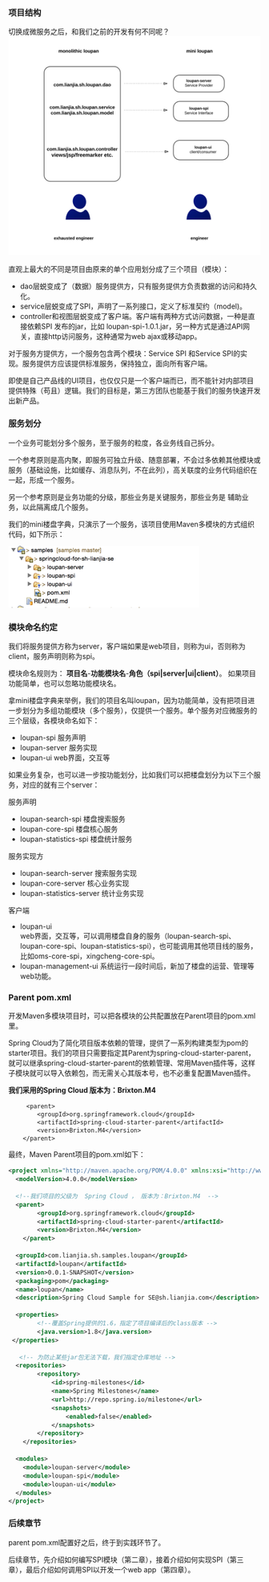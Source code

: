 ### 项目结构
切换成微服务之后，和我们之前的开发有何不同呢？
![代码架构对照图](https://raw.githubusercontent.com/bookdao/books/master/springcloud-for-sh-lianjia-se/parts/chapter1/images/code-arch-comp.png)

直观上最大的不同是项目由原来的单个应用划分成了三个项目（模块）：

* dao层蜕变成了（数据）服务提供方，只有服务提供方负责数据的访问和持久化。
* service层蜕变成了SPI，声明了一系列接口，定义了标准契约（model)。
* controller和视图层蜕变成了客户端。客户端有两种方式访问数据，一种是直接依赖SPI 发布的jar，比如 loupan-spi-1.0.1.jar，另一种方式是通过API网关，直接http访问服务，这种通常为web ajax或移动app。

对于服务方提供方，一个服务包含两个模块：Service SPI 和Service SPI的实现。服务提供方应该提供标准服务，保持独立，面向所有客户端。

即使是自己产品线的UI项目，也仅仅只是一个客户端而已，而不能针对内部项目提供特殊（苟且）逻辑。我们的目标是，第三方团队也能基于我们的服务快速开发出新产品。

### 服务划分
一个业务可能划分多个服务，至于服务的粒度，各业务线自己拆分。

一个参考原则是高内聚，即服务可独立升级、随意部署，不会过多依赖其他模块或服务（基础设施，比如缓存、消息队列，不在此列），高关联度的业务代码组织在一起，形成一个服务。

另一个参考原则是业务功能的分级，那些业务是关键服务，那些业务是
辅助业务，以此隔离成几个服务。



我们的mini楼盘字典，只演示了一个服务，该项目使用Maven多模块的方式组织代码，如下所示：

![楼盘字典模块图](https://raw.githubusercontent.com/bookdao/books/master/springcloud-for-sh-lianjia-se/parts/chapter1/images/project-modules.png)

### 模块命名约定
我们将服务提供方称为server，客户端如果是web项目，则称为ui，否则称为client，服务声明则称为spi。

模块命名规则为： **项目名**-**功能模块名**-**角色（spi|server|ui|client）**。
如果项目功能简单，也可以忽略功能模块名。

拿mini楼盘字典来举例，我们的项目名叫loupan，因为功能简单，没有把项目进一步划分为多组功能模块（多个服务），仅提供一个服务。单个服务对应微服务的三个层级，各模块命名如下：

* loupan-spi  服务声明
* loupan-server 服务实现
* loupan-ui  web界面，交互等

如果业务复杂，也可以进一步按功能划分，比如我们可以把楼盘划分为以下三个服务，对应的就有三个server：
  
服务声明

* loupan-search-spi        楼盘搜索服务
* loupan-core-spi          楼盘核心服务
* loupan-statistics-spi    楼盘统计服务

服务实现方

* loupan-search-server     搜索服务实现
* loupan-core-server       核心业务实现
* loupan-statistics-server 统计业务实现

客户端

* loupan-ui    
	web界面，交互等，可以调用楼盘自身的服务（loupan-search-spi、loupan-core-spi、loupan-statistics-spi），也可能调用其他项目线的服务，比如oms-core-spi，xingcheng-core-spi。
* loupan-management-ui 系统运行一段时间后，新加了楼盘的运营、管理等web功能。


### Parent pom.xml
开发Maven多模块项目时，可以把各模块的公共配置放在Parent项目的pom.xml里。

Spring Cloud为了简化项目版本依赖的管理，提供了一系列构建类型为pom的starter项目。我们的项目只需要指定其Parent为spring-cloud-starter-parent，就可以继承spring-cloud-starter-parent的依赖管理、常用Maven插件等，这样子模块就可以导入依赖包，而无需关心其版本号，也不必重复配置Maven插件。

**我们采用的Spring Cloud 版本为：Brixton.M4**

```
     <parent>
		<groupId>org.springframework.cloud</groupId>
		<artifactId>spring-cloud-starter-parent</artifactId>
		<version>Brixton.M4</version>
	</parent>
```

最终，Maven Parent项目的pom.xml如下：

```xml
<project xmlns="http://maven.apache.org/POM/4.0.0" xmlns:xsi="http://www.w3.org/2001/XMLSchema-instance" xsi:schemaLocation="http://maven.apache.org/POM/4.0.0 http://maven.apache.org/xsd/maven-4.0.0.xsd">
  <modelVersion>4.0.0</modelVersion>
  
  <!--我们项目的父级为  Spring Cloud ， 版本为：Brixton.M4  -->
  <parent>
		<groupId>org.springframework.cloud</groupId>
		<artifactId>spring-cloud-starter-parent</artifactId>
		<version>Brixton.M4</version>
	</parent>
	
  <groupId>com.lianjia.sh.samples.loupan</groupId>
  <artifactId>loupan</artifactId>
  <version>0.0.1-SNAPSHOT</version>
  <packaging>pom</packaging>
  <name>loupan</name>
  <description>Spring Cloud Sample for SE@sh.lianjia.com</description>
  
  <properties>
		<!--覆盖Spring提供的1.6，指定了项目编译后的class版本 -->
		<java.version>1.8</java.version>
 </properties>
 
   <!-- 为防止某些jar包无法下载，我们指定仓库地址 -->
  <repositories>
		<repository>
			<id>spring-milestones</id>
			<name>Spring Milestones</name>
			<url>http://repo.spring.io/milestone</url>
			<snapshots>
				<enabled>false</enabled>
			</snapshots>
		</repository>
	</repositories>
  
  <modules>
  	<module>loupan-server</module>
  	<module>loupan-spi</module>
  	<module>loupan-ui</module>
  </modules>
</project>

```


### 后续章节
parent pom.xml配置好之后，终于到实践环节了。

后续章节，先介绍如何编写SPI模块（第二章），接着介绍如何实现SPI（第三章），最后介绍如何调用SPI以开发一个web app（第四章）。




